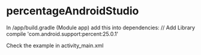 # percentageAndroidStudio

In /app/build.gradle (Module app) add this into dependencies:
    // Add Library
    compile 'com.android.support:percent:25.0.1'
    
Check the example in activity_main.xml
